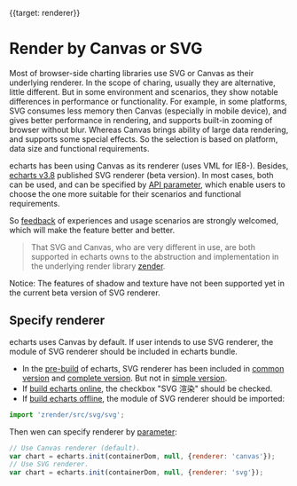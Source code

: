 {{target: renderer}}

# Render by Canvas or SVG

Most of browser-side charting libraries use SVG or Canvas as their underlying renderer. In the scope of charing, usually they are alternative, little different. But in some environment and scenarios, they show notable differences in performance or functionality. For example, in some platforms, SVG consumes less memory then Canvas (especially in mobile device), and gives better performance in rendering, and supports built-in zooming of browser without blur. Whereas Canvas brings ability of large data rendering, and supports some special effects. So the selection is based on platform, data size and functional requirements.

echarts has been using Canvas as its renderer (uses VML for IE8-). Besides, [echarts v3.8](https://github.com/ecomfe/echarts/releases) published SVG renderer (beta version). In most cases, both can be used, and can be specified by [API parameter](https://ecomfe.github.io/echarts-doc/public/en/api.html#echarts.init), which enable users to choose the one more suitable for their scenarios and functional requirements.

So [feedback](https://github.com/ecomfe/echarts/issues/new) of experiences and usage scenarios are strongly welcomed, which will make the feature better and better.

> That SVG and Canvas, who are very different in use, are both supported in echarts owns to the abstruction and implementation in the underlying render library [zender](https://github.com/ecomfe/zrender).


Notice: The features of shadow and texture have not been supported yet in the current beta version of SVG renderer.


## Specify renderer

echarts uses Canvas by default. If user intends to use SVG renderer, the module of SVG renderer should be included in echarts bundle.

+ In the [pre-build](https://ecomfe.github.io/echarts-doc/public/en/download.html) of echarts, SVG renderer has been included in [common version](https://raw.githubusercontent.com/ecomfe/echarts/3.7.2/dist/echarts.common.min.js) and [complete version](https://raw.githubusercontent.com/ecomfe/echarts/3.7.2/dist/echarts.min.js). But not in [simple version](https://raw.githubusercontent.com/ecomfe/echarts/3.7.2/dist/echarts.simple.min.js).
+ If [build echarts online](http://echarts.baidu.com/builder.html), the checkbox "SVG 渲染" should be checked.
+ If [build echarts offline](http://echarts.baidu.com/tutorial.html#Create%20Custom%20Build%20of%20ECharts), the module of SVG renderer should be imported:

```js
import 'zrender/src/svg/svg';
```

Then wen can specify renderer by [parameter](https://ecomfe.github.io/echarts-doc/public/en/api.html#echarts.init):

```js
// Use Canvas renderer (default).
var chart = echarts.init(containerDom, null, {renderer: 'canvas'});
// Use SVG renderer.
var chart = echarts.init(containerDom, null, {renderer: 'svg'});
```



